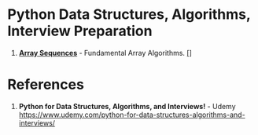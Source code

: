 # Python Data Structures, Algorithms, Interview Preparation

1.  **[Array Sequences]()** - Fundamental Array Algorithms. [[]]() 




#  References
1.  **Python for Data Structures, Algorithms, and Interviews!** - Udemy
https://www.udemy.com/python-for-data-structures-algorithms-and-interviews/